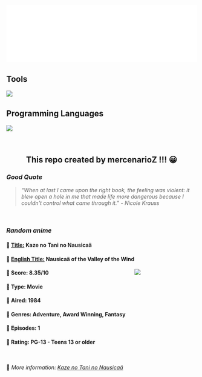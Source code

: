 
<img src="svg/nai.svg" />

<p>
  <h2>Tools</h2>
  <a href="https://skillicons.dev">
    <img src="https://skillicons.dev/icons?i=git,bash,vim,ubuntu,tensorflow,pytorch,docker,raspberrypi" />
  </a>

  <br />

  <h2>Programming Languages</h2>

  <a href="https://skillicons.dev">
    <img src="https://skillicons.dev/icons?i=python,c,cpp" />
  </a>
</p>

<br />

<h2 align="center">This repo created by mercenarioZ !!! 😀</h2>
<h3><i>Good Quote</i></h3>

<blockquote>
<i>
“When at last I came upon the right book, the feeling was violent: it blew open a hole in me that made life more dangerous because I couldn't control what came through it.” - Nicole Krauss
</i>
</blockquote>

<br />

<h3><i>Random anime</i></h3>

<h4>
  <strong>🥭 <u>Title:</u></strong> Kaze no Tani no Nausicaä
</h4>

<h4>🌿 <u>English Title:</u> Nausicaä of the Valley of the Wind</h4>

<img align="right" width="165" src=https://cdn.myanimelist.net/images/anime/10/75914.jpg />

<h4>🌱 Score: 8.35/10</h4>

<h4>🌲 Type: Movie</h4>

<h4>🌴 Aired: 1984</h4>

<h4>🌵 Genres: Adventure, Award Winning, Fantasy</h4>

<h4>🥑 Episodes: 1</h4>

<h4>🍏 Rating: PG-13 - Teens 13 or older</h4>

<br />

🍂 *More information: [Kaze no Tani no Nausicaä](https://myanimelist.net/anime/572/Kaze_no_Tani_no_Nausicaä)*
    